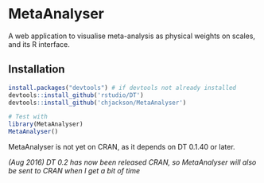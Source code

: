 # MetaAnalyser

A web application to visualise meta-analysis as physical weights on scales, and its R interface.

## Installation

```r
install.packages("devtools") # if devtools not already installed
devtools::install_github('rstudio/DT')
devtools::install_github('chjackson/MetaAnalyser')

# Test with
library(MetaAnalyser)
MetaAnalyser()
```

MetaAnalyser is not yet on CRAN, as it depends on DT 0.1.40 or later.

*(Aug 2016) DT 0.2 has now been released CRAN, so MetaAnalyser will also be sent to CRAN when I get a bit of time*
